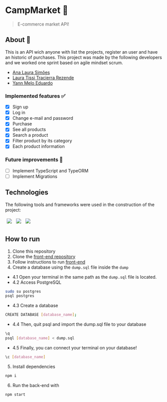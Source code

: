 # CampMarket 🛒
> E-commerce market API!
## About 🔎
This is an API wich anyone with list the projects, register an user and have an historic of purchases. This project was made by the following developers and we worked one sprint based on agile mindset scrum.
- [Ana Laura Simões](https://github.com/Ana-Laura-Simoes/)
- [Laura Tissi Tracierra Rezende](https://github.com/issitarual/)
- [Yann Melo Eduardo](https://github.com/Liaess)
### Implemented features ✅
- [x] Sign up 
- [x] Log in
- [x] Change e-mail and password
- [x] Purchase
- [x] See all products
- [x] Search a product
- [x] Filter product by its category
- [x] Each product information
### Future improvements 🔮
- [ ] Implement TypeScript and TypeORM
- [ ] Implement Migrations
## Technologies
The following tools and frameworks were used in the construction of the project:<br>
<p>
  <img style='margin: 5px;' src='https://img.shields.io/badge/Node.js-339933?style=for-the-badge&logo=nodedotjs&logoColor=white'>
  <img style='margin: 5px;' src='https://img.shields.io/badge/Express.js-000000?style=for-the-badge&logo=express&logoColor=white'>
  <img style='margin: 5px;' src="https://img.shields.io/badge/PostgreSQL-316192?style=for-the-badge&logo=postgresql&logoColor=white"/>
</p>

## How to run
1. Clone this repository
2. Clone the [front-end repository](https://github.com/issitarual/campmarket-front)
3. Follow instructions to run [front-end](https://github.com/issitarual/campmarket-front)
4. Create a database using the ``dump.sql`` file inside the ``dump``
- 4.1 Open your terminal in the same path as the ``dump.sql`` file is located.
- 4.2 Access PostgreSQL
```bash
sudo su postgres
psql postgres
```
- 4.3 Create a database
```bash
CREATE DATABASE [database_name];
```
- 4.4 Then, quit psql and import the dump.sql file to your database
```bash
\q
psql [database_name] < dump.sql
```
- 4.5 Finally, you can connect your terminal on your database!
```bash
\c [database_name]
```
5. Install dependencies
```bash
npm i
```
6. Run the back-end with
```bash
npm start
```
